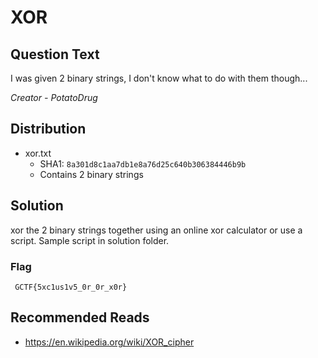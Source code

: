 # XOR

## Question Text

I was given 2 binary strings, I don't know what to do with them though...

*Creator - PotatoDrug*

## Distribution
- xor.txt 
  - SHA1: `8a301d8c1aa7db1e8a76d25c640b306384446b9b`
  - Contains 2 binary strings

## Solution
xor the 2 binary strings together using an online xor calculator or use a script. Sample script in solution folder.

### Flag

` GCTF{5xc1us1v5_0r_0r_x0r}`

## Recommended Reads
* https://en.wikipedia.org/wiki/XOR_cipher
